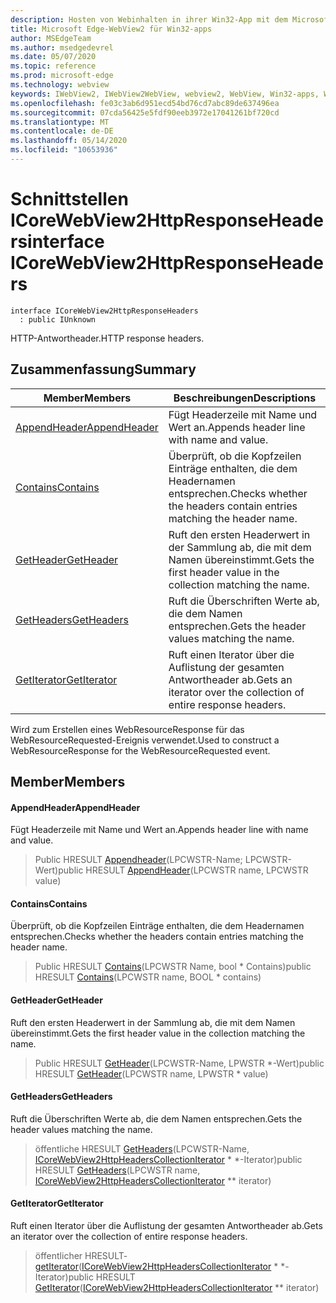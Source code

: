```yaml
---
description: Hosten von Webinhalten in ihrer Win32-App mit dem Microsoft Edge WebView2-Steuerelement
title: Microsoft Edge-WebView2 für Win32-apps
author: MSEdgeTeam
ms.author: msedgedevrel
ms.date: 05/07/2020
ms.topic: reference
ms.prod: microsoft-edge
ms.technology: webview
keywords: IWebView2, IWebView2WebView, webview2, WebView, Win32-apps, Win32, Edge, ICoreWebView2, ICoreWebView2Controller, Browser-Steuerelement, Edge-HTML
ms.openlocfilehash: fe03c3ab6d951ecd54bd76cd7abc89de637496ea
ms.sourcegitcommit: 07cda56425e5fdf90eeb3972e17041261bf720cd
ms.translationtype: MT
ms.contentlocale: de-DE
ms.lasthandoff: 05/14/2020
ms.locfileid: "10653936"
---
```

# <span data-ttu-id="a3b36-104">Schnittstellen ICoreWebView2HttpResponseHeaders</span><span class="sxs-lookup"><span data-stu-id="a3b36-104">interface ICoreWebView2HttpResponseHeaders</span></span> 

```
interface ICoreWebView2HttpResponseHeaders
  : public IUnknown
```

<span data-ttu-id="a3b36-105">HTTP-Antwortheader.</span><span class="sxs-lookup"><span data-stu-id="a3b36-105">HTTP response headers.</span></span>

## <span data-ttu-id="a3b36-106">Zusammenfassung</span><span class="sxs-lookup"><span data-stu-id="a3b36-106">Summary</span></span>

 <span data-ttu-id="a3b36-107">Member</span><span class="sxs-lookup"><span data-stu-id="a3b36-107">Members</span></span>                        | <span data-ttu-id="a3b36-108">Beschreibungen</span><span class="sxs-lookup"><span data-stu-id="a3b36-108">Descriptions</span></span>
--------------------------------|---------------------------------------------
[<span data-ttu-id="a3b36-109">AppendHeader</span><span class="sxs-lookup"><span data-stu-id="a3b36-109">AppendHeader</span></span>](#appendheader) | <span data-ttu-id="a3b36-110">Fügt Headerzeile mit Name und Wert an.</span><span class="sxs-lookup"><span data-stu-id="a3b36-110">Appends header line with name and value.</span></span>
[<span data-ttu-id="a3b36-111">Contains</span><span class="sxs-lookup"><span data-stu-id="a3b36-111">Contains</span></span>](#contains) | <span data-ttu-id="a3b36-112">Überprüft, ob die Kopfzeilen Einträge enthalten, die dem Headernamen entsprechen.</span><span class="sxs-lookup"><span data-stu-id="a3b36-112">Checks whether the headers contain entries matching the header name.</span></span>
[<span data-ttu-id="a3b36-113">GetHeader</span><span class="sxs-lookup"><span data-stu-id="a3b36-113">GetHeader</span></span>](#getheader) | <span data-ttu-id="a3b36-114">Ruft den ersten Headerwert in der Sammlung ab, die mit dem Namen übereinstimmt.</span><span class="sxs-lookup"><span data-stu-id="a3b36-114">Gets the first header value in the collection matching the name.</span></span>
[<span data-ttu-id="a3b36-115">GetHeaders</span><span class="sxs-lookup"><span data-stu-id="a3b36-115">GetHeaders</span></span>](#getheaders) | <span data-ttu-id="a3b36-116">Ruft die Überschriften Werte ab, die dem Namen entsprechen.</span><span class="sxs-lookup"><span data-stu-id="a3b36-116">Gets the header values matching the name.</span></span>
[<span data-ttu-id="a3b36-117">GetIterator</span><span class="sxs-lookup"><span data-stu-id="a3b36-117">GetIterator</span></span>](#getiterator) | <span data-ttu-id="a3b36-118">Ruft einen Iterator über die Auflistung der gesamten Antwortheader ab.</span><span class="sxs-lookup"><span data-stu-id="a3b36-118">Gets an iterator over the collection of entire response headers.</span></span>

<span data-ttu-id="a3b36-119">Wird zum Erstellen eines WebResourceResponse für das WebResourceRequested-Ereignis verwendet.</span><span class="sxs-lookup"><span data-stu-id="a3b36-119">Used to construct a WebResourceResponse for the WebResourceRequested event.</span></span>

## <span data-ttu-id="a3b36-120">Member</span><span class="sxs-lookup"><span data-stu-id="a3b36-120">Members</span></span>

#### <span data-ttu-id="a3b36-121">AppendHeader</span><span class="sxs-lookup"><span data-stu-id="a3b36-121">AppendHeader</span></span> 

<span data-ttu-id="a3b36-122">Fügt Headerzeile mit Name und Wert an.</span><span class="sxs-lookup"><span data-stu-id="a3b36-122">Appends header line with name and value.</span></span>

> <span data-ttu-id="a3b36-123">Public HRESULT [Appendheader](#appendheader)(LPCWSTR-Name; LPCWSTR-Wert)</span><span class="sxs-lookup"><span data-stu-id="a3b36-123">public HRESULT [AppendHeader](#appendheader)(LPCWSTR name, LPCWSTR value)</span></span>

#### <span data-ttu-id="a3b36-124">Contains</span><span class="sxs-lookup"><span data-stu-id="a3b36-124">Contains</span></span> 

<span data-ttu-id="a3b36-125">Überprüft, ob die Kopfzeilen Einträge enthalten, die dem Headernamen entsprechen.</span><span class="sxs-lookup"><span data-stu-id="a3b36-125">Checks whether the headers contain entries matching the header name.</span></span>

> <span data-ttu-id="a3b36-126">Public HRESULT [Contains](#contains)(LPCWSTR Name, bool \* Contains)</span><span class="sxs-lookup"><span data-stu-id="a3b36-126">public HRESULT [Contains](#contains)(LPCWSTR name, BOOL \* contains)</span></span>

#### <span data-ttu-id="a3b36-127">GetHeader</span><span class="sxs-lookup"><span data-stu-id="a3b36-127">GetHeader</span></span> 

<span data-ttu-id="a3b36-128">Ruft den ersten Headerwert in der Sammlung ab, die mit dem Namen übereinstimmt.</span><span class="sxs-lookup"><span data-stu-id="a3b36-128">Gets the first header value in the collection matching the name.</span></span>

> <span data-ttu-id="a3b36-129">Public HRESULT [GetHeader](#getheader)(LPCWSTR-Name, LPWSTR \*-Wert)</span><span class="sxs-lookup"><span data-stu-id="a3b36-129">public HRESULT [GetHeader](#getheader)(LPCWSTR name, LPWSTR \* value)</span></span>

#### <span data-ttu-id="a3b36-130">GetHeaders</span><span class="sxs-lookup"><span data-stu-id="a3b36-130">GetHeaders</span></span> 

<span data-ttu-id="a3b36-131">Ruft die Überschriften Werte ab, die dem Namen entsprechen.</span><span class="sxs-lookup"><span data-stu-id="a3b36-131">Gets the header values matching the name.</span></span>

> <span data-ttu-id="a3b36-132">öffentliche HRESULT [GetHeaders](#getheaders)(LPCWSTR-Name, [ICoreWebView2HttpHeadersCollectionIterator](icorewebview2httpheaderscollectioniterator.md) \* \*-Iterator)</span><span class="sxs-lookup"><span data-stu-id="a3b36-132">public HRESULT [GetHeaders](#getheaders)(LPCWSTR name, [ICoreWebView2HttpHeadersCollectionIterator](icorewebview2httpheaderscollectioniterator.md) \*\* iterator)</span></span>

#### <span data-ttu-id="a3b36-133">GetIterator</span><span class="sxs-lookup"><span data-stu-id="a3b36-133">GetIterator</span></span> 

<span data-ttu-id="a3b36-134">Ruft einen Iterator über die Auflistung der gesamten Antwortheader ab.</span><span class="sxs-lookup"><span data-stu-id="a3b36-134">Gets an iterator over the collection of entire response headers.</span></span>

> <span data-ttu-id="a3b36-135">öffentlicher HRESULT- [getIterator](#getiterator)([ICoreWebView2HttpHeadersCollectionIterator](icorewebview2httpheaderscollectioniterator.md) \* \*-Iterator)</span><span class="sxs-lookup"><span data-stu-id="a3b36-135">public HRESULT [GetIterator](#getiterator)([ICoreWebView2HttpHeadersCollectionIterator](icorewebview2httpheaderscollectioniterator.md) \*\* iterator)</span></span>

